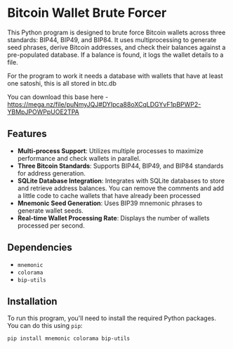 # Bitcoin Wallet Brute Forcer

This Python program is designed to brute force Bitcoin wallets across three standards: BIP44, BIP49, and BIP84. It uses multiprocessing to generate seed phrases, derive Bitcoin addresses, and check their balances against a pre-populated database. If a balance is found, it logs the wallet details to a file.

For the program to work it needs a database with wallets that have at least one satoshi, this is all stored in btc.db

You can download this base here - https://mega.nz/file/puNmyJQJ#DYIpca88oXCqLDGYvF1pBPWP2-YBMpJPOWPpUOE2TPA

## Features

- **Multi-process Support**: Utilizes multiple processes to maximize performance and check wallets in parallel.
- **Three Bitcoin Standards**: Supports BIP44, BIP49, and BIP84 standards for address generation.
- **SQLite Database Integration**: Integrates with SQLite databases to store and retrieve address balances. You can remove the comments and add a little code to cache wallets that have already been processed
- **Mnemonic Seed Generation**: Uses BIP39 mnemonic phrases to generate wallet seeds.
- **Real-time Wallet Processing Rate**: Displays the number of wallets processed per second.

## Dependencies

- `mnemonic`
- `colorama`
- `bip-utils`


## Installation

To run this program, you'll need to install the required Python packages. You can do this using `pip`:

```sh
pip install mnemonic colorama bip-utils
